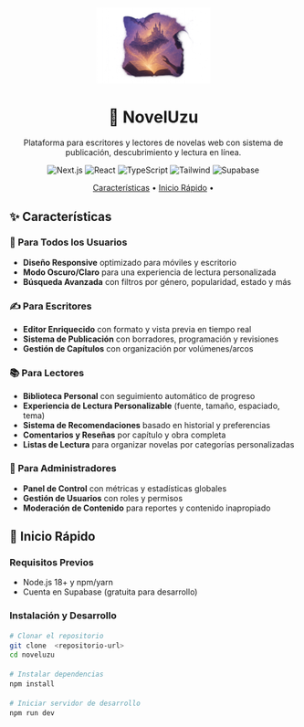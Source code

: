 <div align="center">
  <img src="/public/placeholder.png" alt="NovelUzu Logo" width="200" height="auto" />
  <h1>📖 NovelUzu</h1>
  <p>Plataforma para escritores y lectores de novelas web con sistema de publicación, descubrimiento y lectura en línea.</p>
  
  <p>
    <img src="https://img.shields.io/badge/Next.js-15.2.4-black?logo=next.js" alt="Next.js" />
    <img src="https://img.shields.io/badge/React-18.0.0-blue?logo=react" alt="React" />
    <img src="https://img.shields.io/badge/TypeScript-5.x-blue?logo=typescript" alt="TypeScript" />
    <img src="https://img.shields.io/badge/Tailwind-3.4.17-38bdf8?logo=tailwindcss" alt="Tailwind" />
    <img src="https://img.shields.io/badge/Supabase-2.0.0-3ecf8e?logo=supabase" alt="Supabase" />
  </p>
  
  <p>
    <a href="#caracteristicas">Características</a> •
    <a href="#inicio-rapido">Inicio Rápido</a> •
  </p>
</div>

<h2 id="caracteristicas">✨ Características</h2>

### 👥 Para Todos los Usuarios
- **Diseño Responsive** optimizado para móviles y escritorio
- **Modo Oscuro/Claro** para una experiencia de lectura personalizada
- **Búsqueda Avanzada** con filtros por género, popularidad, estado y más

### ✍️ Para Escritores
- **Editor Enriquecido** con formato y vista previa en tiempo real
- **Sistema de Publicación** con borradores, programación y revisiones
- **Gestión de Capítulos** con organización por volúmenes/arcos

### 📚 Para Lectores
- **Biblioteca Personal** con seguimiento automático de progreso
- **Experiencia de Lectura Personalizable** (fuente, tamaño, espaciado, tema)
- **Sistema de Recomendaciones** basado en historial y preferencias
- **Comentarios y Reseñas** por capítulo y obra completa
- **Listas de Lectura** para organizar novelas por categorías personalizadas

### 👑 Para Administradores
- **Panel de Control** con métricas y estadísticas globales
- **Gestión de Usuarios** con roles y permisos
- **Moderación de Contenido** para reportes y contenido inapropiado

<h2 id="inicio-rapido">🚀 Inicio Rápido</h2>

### Requisitos Previos
- Node.js 18+ y npm/yarn
- Cuenta en Supabase (gratuita para desarrollo)

### Instalación y Desarrollo

```bash
# Clonar el repositorio
git clone  <repositorio-url>
cd noveluzu

# Instalar dependencias
npm install

# Iniciar servidor de desarrollo
npm run dev